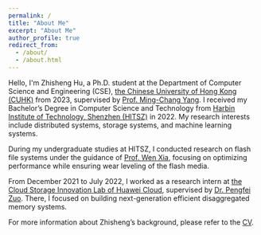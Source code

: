 ```yaml
---
permalink: /
title: "About Me"
excerpt: "About Me"
author_profile: true
redirect_from: 
  - /about/
  - /about.html
---
```


Hello, I'm Zhisheng Hu, a Ph.D. student at the Department of Computer Science and Engineering (CSE), [the Chinese University of Hong Kong (CUHK)](https://www.cuhk.edu.hk/english/index.html) from 2023, supervised by [Prof. Ming-Chang Yang](http://www.cse.cuhk.edu.hk/~mcyang/). I received my Bachelor’s Degree in Computer Science and Technology from [Harbin Institute of Technology, Shenzhen (HITSZ)](http://en.hitsz.edu.cn/) in 2022. My research interests include distributed systems, storage systems, and machine learning systems.

During my undergraduate studies at HITSZ, I conducted research on flash file systems under the guidance of [Prof. Wen Xia](https://cswxia.github.io/), focusing on optimizing performance while ensuring wear leveling of the flash media. 

From December 2021 to July 2022, I worked as a research intern at [the Cloud Storage Innovation Lab of Huawei Cloud](https://www.huaweicloud.com/lab/storage/home.html), supervised by [Dr. Pengfei Zuo](http://pfzuo.github.io/homepage/). There, I focused on building next-generation efficient disaggregated memory systems.

For more information about Zhisheng’s background, please refer to the [CV](http://huzhisheng.github.io/files/MyEnglishCV-v3.pdf).
